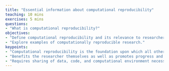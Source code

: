 ```yaml
---
title: "Essential information about computational reproducibility"
teaching: 10 mins
exercises: 5 mins
questions:
- "What is computational reproducibility?"
objectives:
- "Define computational reproducibility and its relevance to researchers."
- "Explore examples of computationally reproducible research."
keypoints:
- "Computational reproducibility is the foundation upon which all other forms of reproducibility are built."  
- "Benefits the researcher themselves as well as promotes progress and reuse in research." 
- "Requires sharing of data, code, and computational environment necessary to rerun research code."
---
```


